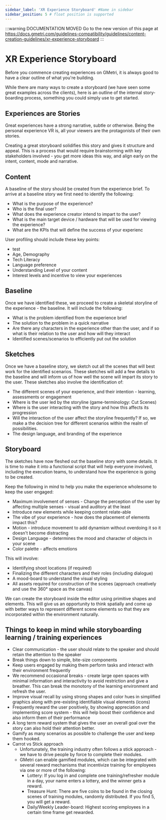 ```yaml
---
sidebar_label: 'XR Experience Storyboard' #Name in sidebar
sidebar_position: 5 # float position is supported
---
```


<head>
  <link rel="canonical" href="https://docs.gmetri.com/guidelines-compatibility/guidelines/content-creation-guidelines/xr-experience-storyboard" />
</head>

:::warning DOCUMENTATION MOVED
Go to the new version of this page at https://docs.gmetri.com/guidelines-compatibility/guidelines/content-creation-guidelines/xr-experience-storyboard
:::

# XR Experience Storyboard

Before you commence creating experiences on GMetri, it is always good to have a clear outline of what you're building.  

While there are many ways to create a storyboard (we have seen some great examples across the clients), here is an outline of the internal story-boarding process, something you could simply use to get started.  

## Experiences are Stories

Great experiences have a strong narrative, subtle or otherwise. Being the personal experience VR is, all your viewers are the protagonists of their own stories.  

Creating a great storyboard solidifies this story and gives it structure and appeal. This is a process that would require brainstorming with key stakeholders involved - you get more ideas this way, and align early on the intent, content, mode and narrative.  

## Content

A baseline of the story should be created from the experience brief. To arrive at a baseline story we first need to identify the following:
- What is the purpose of the experience?
- Who is the final user?
- What does the experience creator intend to impart to the user?
- What is the main target device / hardware that will be used for viewing the experience?
- What are the KPIs that will define the success of your experienc  

User profiling should include these key points:
- test
- Age, Demography
- Tech Literacy
- Language preference
- Understanding Level of your content
- Interest levels and incentive to view your experiences  

## Baseline
Once we have identified these, we proceed to create a skeletal storyline of the experience - the baseline. It will include the following:
- What is the problem identified from the experience brief
- The solution to the problem in a quick narrative
- Are there any characters in the experience other than the user, and if so what is their relation to the user and how will they interact
- Identified scenes/scenarios to efficiently put out the solution  

## Sketches

Once we have a baseline story, we sketch out all the scenes that will best work for the identified scenarios. These sketches will add a few details to the baseline and will inform us of how well the scene will impart its story to the user.
These sketches also involve the identification of:
- The different scenes of your experience, and their intention - learning, assessments or engagement
- Where is the user led by the storyline (game-terminology: Cut Scenes)
- Where is the user interacting with the story and how this affects its progression
- Will the interaction of the user affect the storyline frequently? If so, we make a the decision tree for different scenarios within the realm of possibilities.
- The design language, and branding of the experience

## Storyboard

The sketches have now fleshed out the baseline story with some details. It is time to make it into a functional script that will help everyone involved, including the execution teams, to understand how the experience is going to be created.  

Keep the following in mind to help you make the experience wholesome to keep the user engaged:
- Maximum involvement of senses - Change the perception of the user by affecting multiple senses - visual and auditory at the least
- Introduce new elements while keeping content relate-able
- The vibe of your experience - how does the placement of elements impact this?
- Motion - introduce movement to add dynamism without overdoing it so it doesn't become distracting
- Design Language - determines the mood and character of objects in your scene
- Color palette - affects emotions

This will involve:
- Identifying shoot locations (if required)
- Finalizing the different characters and their roles (including dialogue)
- A mood-board to understand the visual styling
- All assets required for construction of the scenes (approach creatively and use the 360° space as the canvas)  
  
We can create the storyboard inside the editor using primitive shapes and elements. This will give us an opportunity to think spatially and come up with better ways to represent different scene elements so that they are incorporated within the environment naturally.

##  Things to keep in mind while storyboarding learning / training experiences

- Clear communication - the user should relate to the speaker and should retain the attention to the speaker
- Break things down to simple, bite-size components
- Keep users engaged by making them perform tasks and interact with their environment frequently
- We recommend occasional breaks - create large open spaces with minimal information and interactivity to avoid restriction and give a breather. This can break the monotony of the learning environment and refresh the user.
- Improve visual recall by using strong shapes and color hues in simplified graphics along with pre-existing identifiable visual elements (icons)
- Frequently reward the user positively, by showing appreciation and implementing score system - this will help boost their confidence and also inform them of their performance
- A long term reward system that gives the user an overall goal over the story can also hold their attention better.
- Gamify as many scenarios as possible to challenge the user and keep them hooked.
- Carrot vs Stick approach
  - Unfortunately, the training industry often follows a stick approach - we have to drive people by force to complete their modules.
  - GMetri can enable gamified modules, which can be integrated with several reward mechanisms that incentivize training for employees via one or more of the following:
    - Lottery: If you log in and complete one training/refresher module in a day, your name enters a lottery, and the winner gets a reward.
    - Treasure Hunt: There are five coins to be found in the closing scenes of training modules, randomly distributed. If you find 5, you will get a reward.
    - Daily/Weekly Leader-board: Highest scoring employees in a certain time frame get rewarded.